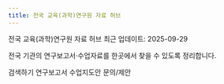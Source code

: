 ```yaml
---
title: 전국 교육(과학)연구원 자료 허브
---
```


전국 교육(과학)연구원 자료 허브
최근 업데이트: 2025-09-29

전국 기관의 연구보고서·수업자료를 한곳에서 찾을 수 있도록 정리합니다.

검색하기
연구보고서
수업지도안
문의/제안
